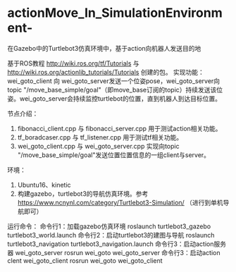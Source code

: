 # actionMove_In_SimulationEnvironment-
在Gazebo中的Turtlebot3仿真环境中，基于action向机器人发送目的地

基于ROS教程 http://wiki.ros.org/tf/Tutorials 与 http://wiki.ros.org/actionlib_tutorials/Tutorials 创建的包。
实现功能：
wei_goto_client 向 wei_goto_server发送一个位姿pose，wei_goto_server向topic "/move_base_simple/goal"（即move_base订阅的topic）持续发送该位姿。wei_goto_server会持续监控turtlebot的位置，直到机器人到达目标位置。

节点介绍：
1. fibonacci_client.cpp 与 fibonacci_server.cpp 用于测试action相关功能。
2. tf_boradcaser.cpp 与 tf_listener.cpp 用于测试tf相关功能。
3. wei_goto_client.cpp 与 wei_goto_server.cpp 实现向topic "/move_base_simple/goal"发送位置位置信息的一组client与server。

环境：
1. Ubuntu16、kinetic
2. 构建gazebo，turtlebot3的导航仿真环境。参考 https://www.ncnynl.com/category/Turtlebot3-Simulation/ （进行到单机导航即可）

运行命令：
命令行1：加载gazebo仿真环境
roslaunch turtlebot3_gazebo turtlebot3_world.launch
命令行2：启动turtlebot3的建图与导航
roslaunch turtlebot3_navigation turtlebot3_navigation.launch
命令行3：启动action服务器 wei_goto_server
rosrun wei_goto wei_goto_server
命令行3：启动action clent wei_goto_client
rosrun wei_goto wei_goto_client
